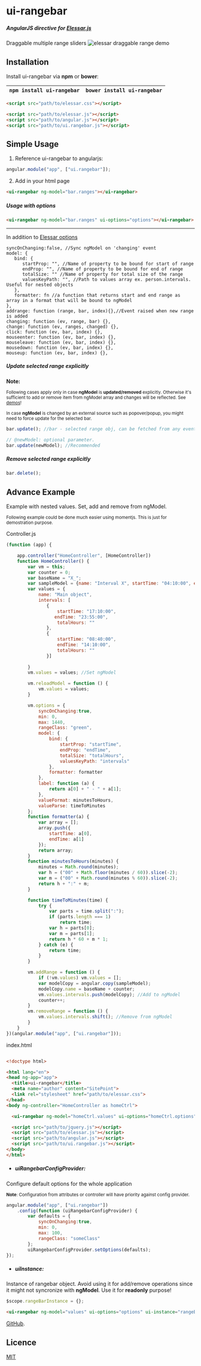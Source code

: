 ui-rangebar
=======
##### AngularJS directive for [Elessar.js](https://github.com/quarterto-archive/Elessar)

Draggable multiple range sliders
![elessar draggable range demo](https://github.com/quarterto-archive/Elessar/blob/master/demo.gif?raw=true)

Installation
------------
Install ui-rangebar via **npm** or **bower**:

`npm install ui-rangebar` | `bower install ui-rangebar`
----------------------|------------------------

```html
<script src="path/to/elessar.css"></script>

<script src="path/to/elessar.js"></script>
<script src="path/to/angular.js"></script>
<script src="path/to/ui.rangebar.js"></script>
```

Simple Usage
-----

1. Reference ui-rangebar to angularjs:
```javascript
angular.module("app", ["ui.rangebar"]);
```
2. Add in your html page
```html
<ui-rangebar ng-model="bar.ranges"></ui-rangebar>
```

##### Usage with options

```html
<ui-rangebar ng-model="bar.ranges" ui-options="options"></ui-rangebar>
```
-------

In addition to [Elessar options](https://github.com/quarterto-archive/Elessar/wiki/Options)

```
syncOnChanging:false, //Sync ngModel on 'changing' event
model: {
   bind: {
      startProp: "", //Name of property to be bound for start of range
      endProp: "", //Name of property to be bound for end of range
      totalSize: "" //Name of property for total size of the range
      valuesKeyPath: "", //Path to values array ex. person.intervals. Useful for nested objects
   },
   formatter: fn //a function that returns start and end range as array in a format that will be bound to ngModel
},
addrange: function (range, bar, index){},//Event raised when new range is added
changing: function (ev, range, bar) {},
change: function (ev, ranges, changed) {},
click: function (ev, bar, index) {},
mouseenter: function (ev, bar, index) {},
mouseleave: function (ev, bar, index) {},
mousedown: function (ev, bar, index) {},
mouseup: function (ev, bar, index) {},
```

##### Update selected range explicitly
**Note:**

<sub>Following cases apply only in case **ngModel** is **updated/removed** explicitly. Otherwise it's sufficient to add
 or 
remove item from ngModel array and changes will be reflected. See [demos](demos)!</sub>
 
<sub>In case **ngModel** is changed by an external source such as popover/popup, you might need to force update for 
the selected bar.
</sub>
```js
bar.update(); //bar - selected range obj, can be fetched from any event, typically from click event

// @newModel: optional parameter.
bar.update(newModel); //Recommended
```

##### Remove selected range explicitly

```js
bar.delete();
```

Advance Example
-----
Example with nested values. Set, add and remove from ngModel.

<sub>Following example could be done much easier using momentjs. This is just for demostration purpose.</sub>

Controller.js

```js
(function (app) {

    app.controller("HomeController", [HomeController])
    function HomeController() {
        var vm = this;
        var counter = 0;
        var baseName = "X_";
        var sampleModel = {name: "Interval X", startTime: "04:10:00", endTime: "06:10:00"};
        var values = {
            name: "Main object",
            intervals: [
               {
                   startTime: "17:10:00",
                  endTime: "23:55:00",
                   totalHours: ""
               },
               {
                   startTime: "08:40:00",
                   endTime: "14:10:00",
                   totalHours: ""
               }]
                             
        }
        vm.values = values; //Set ngModel

        vm.reloadModel = function () {
            vm.values = values;
        }

        vm.options = {
            syncOnChanging:true,
            min: 0,
            max: 1440,
            rangeClass: "green",
            model: {
                bind: {
                    startProp: "startTime",
                    endProp: "endTime",
                    totalSize: "totalHours",
                    valuesKeyPath: "intervals"
                },
                formatter: formatter
            },
            label: function (a) {
                return a[0] + " - " + a[1];
            },
            valueFormat: minutesToHours,
            valueParse: timeToMinutes
        };
        function formatter(a) {
            var array = [];
            array.push({
                startTime: a[0],
                endTime: a[1]
            });
            return array;
        }
        function minutesToHours(minutes) {
            minutes = Math.round(minutes);
            var h = ("00" + Math.floor(minutes / 60)).slice(-2);
            var m = ("00" + Math.round(minutes % 60)).slice(-2);
            return h + ":" + m;
        }

        function timeToMinutes(time) {
            try {
                var parts = time.split(":");
                if (parts.length === 1)
                    return time;
                var h = parts[0];
                var m = parts[1];
                return h * 60 + m * 1;
            } catch (e) {
                return time;
            }
        }  

        vm.addRange = function () {
            if (!vm.values) vm.values = [];
            var modelCopy = angular.copy(sampleModel);
            modelCopy.name = baseName + counter;
            vm.values.intervals.push(modelCopy); //Add to ngModel
            counter++;
        }
        vm.removeRange = function () {
            vm.values.intervals.shift(); //Remove from ngModel
        }
    }
})(angular.module("app", ["ui.rangebar"]));
```
index.html
```html

<!doctype html>

<html lang="en">
<head ng-app="app">
  <title>ui-rangebar</title>
  <meta name="author" content="SitePoint">
  <link rel="stylesheet" href="path/to/elessar.css">
</head>
<body ng-controller="HomeController as homeCtrl">

  <ui-rangebar ng-model="homeCtrl.values" ui-options="homeCtrl.options"/>

  <script src="path/to/jquery.js"></script>
  <script src="path/to/elessar.js"></script>
  <script src="path/to/angular.js"></script>
  <script src="path/to/ui.rangebar.js"></script>
</body>
</html>
```


- ##### uiRangebarConfigProvider:
Configure default options for the whole application

<sub>**Note**: Configuration from attributes or controller will have priority against config provider.
</sub>
```js
angular.module("app", ["ui.rangebar"])
    .config(function (uiRangebarConfigProvider) {
        var defaults = {
            syncOnChanging:true,
            min: 0,
            max: 100,
            rangeClass: "someClass"
        };
        uiRangebarConfigProvider.setOptions(defaults);
});
```

- ##### uiInstance:
Instance of rangebar object. Avoid using it for add/remove operations since it might not syncronize with **ngModel**.
Use it for **readonly** purpose!

```js
$scope.rangeBarInstance = {};
```
```html
<ui-rangebar ng-model="values" ui-options="options" ui-instance="rangeBarInstance"></ui-rangebar>
```

[GitHub](https://github.com/bettimms).


Licence
-------
[MIT](LICENSE.md)
